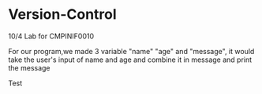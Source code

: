 # Version-Control
10/4 Lab for CMPINIF0010

For our program,we made 3 variable "name" "age" and "message", it would take the user's input of name and age and combine it in message and print the message


Test